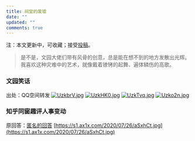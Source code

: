 ```yaml
---
title: 祠堂的废墟
date: ""
updated: ""
comments: true 
---
```

注：本文更新中，可收藏；接受[投稿](https://workspace.jianguoyun.com/inbox/collect/4c9cdd43b70b402198324669844195ce/submit)。

> 是不是，文园大佬们带有风骨的创意，总是能在想不到的地方发散出光辉。
我喜欢这种灾难中的艺术，就像戴着镣铐的起舞、遍体鳞伤的高歌。

### 文园笑话
出处：QQ空间转发
[![UzkbrV.jpg](https://s1.ax1x.com/2020/07/25/UzkbrV.jpg)](https://imgchr.com/i/UzkbrV)
[![UzkHK0.jpg](https://s1.ax1x.com/2020/07/25/UzkHK0.jpg)](https://imgchr.com/i/UzkHK0)
[![UzkTvq.jpg](https://s1.ax1x.com/2020/07/25/UzkTvq.jpg)](https://imgchr.com/i/UzkTvq)
[![Uzko2n.jpg](https://s1.ax1x.com/2020/07/25/Uzko2n.jpg)](https://imgchr.com/i/Uzko2n)

### 知乎同窗趣评人事变动
原回答：[匿名的回答](https://www.zhihu.com/question/409119780/answer/1360653838)
[https://s1.ax1x.com/2020/07/26/aSxhCt.jpg](https://s1.ax1x.com/2020/07/26/aSxhCt.jpg)


